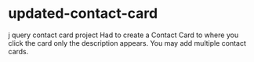 # updated-contact-card
j query contact card project
Had to create a Contact Card to where you click the card only the description appears. You may add multiple contact cards. 
